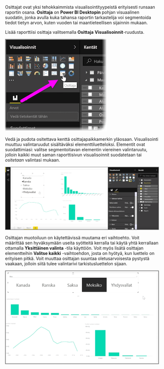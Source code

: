 Osittajat ovat yksi tehokkaimmista visualisointityypeistä erityisesti runsaan raportin osana. **Osittaja** on **Power BI Desktopin** pohjan visuaalinen suodatin, jonka avulla kuka tahansa raportin tarkastelija voi segmentoida tiedot tietyn arvon, kuten vuoden tai maantieteellisen sijainnin mukaan.

Lisää raporttiisi osittaja valitsemalla **Osittaja** **Visualisoinnit**-ruudusta.

![](media/3-4-create-slicers/3-4_1.png)

Vedä ja pudota ositettava kenttä osittajapaikkamerkin yläosaan. Visualisointi muuttuu valintaruudut sisältäväksi elementtiluetteloksi. Elementit ovat suodattimiasi: valitse segmentoitavan elementin viereinen valintaruutu, jolloin kaikki muut saman raporttisivun visualisoinnit suodatetaan tai *ositetaan* valintasi mukaan.

![](media/3-4-create-slicers/3-4_2.png)

Osittajan muotoiluun on käytettävissä muutama eri vaihtoehto. Voit määrittää sen hyväksymään useita syötteitä kerralla tai käytä yhtä kerrallaan ottamalla **Yksittäinen valinta** -tila käyttöön. Voit myös lisätä osittajan elementteihin **Valitse kaikki** -vaihtoehdon, josta on hyötyä, kun luettelo on erityisen pitkä. Voit muuttaa osittajan suuntaa oletusarvoisesta pystystä vaakaan, jolloin siitä tulee valintarivi tarkistusluettelon sijaan.

![](media/3-4-create-slicers/3-4_3.png)

